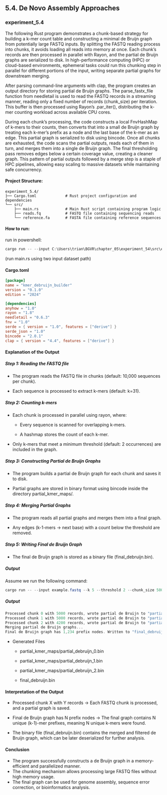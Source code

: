 ## 5.4. De Novo Assembly Approaches

### experiment_5.4

The following Rust program demonstrates a chunk-based strategy for building a k-mer count table and constructing a minimal de Bruijn graph from potentially large FASTQ inputs. By splitting the FASTQ reading process into chunks, it avoids loading all reads into memory at once. Each chunk’s records are then processed in parallel with Rayon, and the partial de Bruijn graphs are serialized to disk. In high-performance computing (HPC) or cloud-based environments, ephemeral tasks could run this chunking step in parallel for different portions of the input, writing separate partial graphs for downstream merging.

After parsing command-line arguments with clap, the program creates an output directory for storing partial de Bruijn graphs. The parse_fastx_file function from needletail is used to read the FASTQ records in a streaming manner, reading only a fixed number of records (chunk_size) per iteration. This buffer is then processed using Rayon’s .par_iter(), distributing the k-mer counting workload across available CPU cores.

During each chunk’s processing, the code constructs a local FnvHashMap of k-mers to their counts, then converts that into a small de Bruijn graph by treating each k-mer’s prefix as a node and the last base of the k-mer as an edge. This partial graph is serialized to disk using bincode. Once all chunks are exhausted, the code scans the partial outputs, reads each of them in turn, and merges them into a single de Bruijn graph. The final thresholding pass removes edges below a certain coverage value, creating a cleaner graph. This pattern of partial outputs followed by a merge step is a staple of HPC pipelines, allowing easy scaling to massive datasets while maintaining safe concurrency.

#### Project Structure:

```plaintext
experiment_5.4/
├── Cargo.toml             # Rust project configuration and dependencies
└── src/
    ├── main.rs            # Main Rust script containing program logic
    ├── reads.fq           # FASTQ file containing sequencing reads
    └── reference.fa       # FASTA file containing reference sequences
```

#### How to run:

run in powershell:

```powershell
cargo run -- --input C:\Users\trian\BGVR\chapter_05\experiment_54\src\example.fastq
```

(run main.rs using two input dataset path)
  
#### Cargo.toml

```toml
[package]
name = "kmer_debruijn_builder"
version = "0.1.0"
edition = "2024"

[dependencies]
anyhow = "1.0"
rayon = "1.8"
needletail = "0.6.3"
fnv = "1.0"
serde = { version = "1.0", features = ["derive"] }
serde_json = "1.0"
bincode = "2.0.1"
clap = { version = "4.4", features = ["derive"] }
```

#### Explanation of the Output

##### Step 1: Reading the FASTQ file
* The program reads the FASTQ file in chunks (default: 10,000 sequences per chunk).

* Each sequence is processed to extract k-mers (default: k=31).

##### Step 2: Counting k-mers
* Each chunk is processed in parallel using rayon, where:

  * Every sequence is scanned for overlapping k-mers.

  * A hashmap stores the count of each k-mer.

* Only k-mers that meet a minimum threshold (default: 2 occurrences) are included in the graph.

##### Step 3: Constructing Partial de Bruijn Graphs
* The program builds a partial de Bruijn graph for each chunk and saves it to disk.

* Partial graphs are stored in binary format using bincode inside the directory partial_kmer_maps/.

##### Step 4: Merging Partial Graphs
* The program reads all partial graphs and merges them into a final graph.

* Any edges (k-1-mers → next base) with a count below the threshold are removed.

##### Step 5: Writing Final de Bruijn Graph
* The final de Bruijn graph is stored as a binary file (final_debruijn.bin).

##### Output
Assume we run the following command:

```powershell
cargo run -- --input example.fastq --k 5 --threshold 2 --chunk_size 5000
```

##### Output 

```rust
Processed chunk 0 with 5000 records, wrote partial de Bruijn to "partial_kmer_maps/partial_debruijn_0.bin"
Processed chunk 1 with 5000 records, wrote partial de Bruijn to "partial_kmer_maps/partial_debruijn_1.bin"
Processed chunk 2 with 4200 records, wrote partial de Bruijn to "partial_kmer_maps/partial_debruijn_2.bin"
Merging partial de Bruijn graphs...
Final de Bruijn graph has 1,234 prefix nodes. Written to "final_debruijn.bin".
```

* Generated Files
  * partial_kmer_maps/partial_debruijn_0.bin

  * partial_kmer_maps/partial_debruijn_1.bin

  * partial_kmer_maps/partial_debruijn_2.bin

  * final_debruijn.bin

#### Interpretation of the Output

* Processed chunk X with Y records
  → Each FASTQ chunk is processed, and a partial graph is saved.

* Final de Bruijn graph has N prefix nodes
  → The final graph contains N unique (k-1)-mer prefixes, meaning N unique k-mers were found.

* The binary file (final_debruijn.bin) contains the merged and filtered de Bruijn graph, which can be later deserialized for further analysis.

#### Conclusion
* The program successfully constructs a de Bruijn graph in a memory-efficient and parallelized manner.
* The chunking mechanism allows processing large FASTQ files without high memory usage.
* The final graph can be used for genome assembly, sequence error correction, or bioinformatics analysis.

